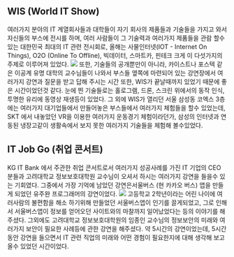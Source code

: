WIS (World IT Show)
---
여러가지 분야의 IT 계열회사들과 대학들이 자기 회사의 제품들과 기술들을 가지고 와서 자신들의 부스에 전시를 하며, 여러 사람들이 그 기술력과 여러가지 제품들을 관람 할수 있는 대한민국 최대의 IT 관련 전시회로, 올해는 사물인터넷(IOT - Internet On Things), O2O (Online To Offline), 빅데이터, 스마트카, 핀테크 크게 이 다섯가지의 주제로 이루어져 있었다.
![](http://postfiles8.naver.net/20160617_167/ssoso27_1466135604527bBjLO_JPEG/bbb1.jpg?type=w1)
또한, 기술들의 공개뿐만이 아니라, 카이스트나 포스텍 같은 이공계 유명 대학의 교수님들이 나와서 부스들 옆쪽에 마련되어 있는 강연장에서 여러가지 강연과 질문을 받고 답해 주시는 시간 또한, WIS가 끝날때까지 있었기 때문에 좋은 시간이었던것 같다. 눈에 띈 기술들로는 홀로그램, 드론, 스크린 위에서의 동작 인식, 투명한 유리에 동영상 재생등이 있었다. 그 외에 WIS가 열리던 서울 삼성동 코엑스 3층에는 여러가지 대기업들에서 만들어놓은 부스들에서 여러가지 체험들을 할수 있었는데, SKT 에서 내놓았던 VR을 이용한 여러가지 운동경기 체험이라던가, 삼성의 인터넷과 연동된 냉장고같이 생활속에서 보지 못한 여러가지 기술들을 체험해 볼수있었다.






IT Job Go (취업 콘서트)
---
KG IT Bank 에서 주관한 취업 콘서트로서 여러가지 성공사례를 가진 IT 기업의 CEO 분들과 고려대학교 정보보호대학원 교수님이 오셔서 하시는 여러가지 강연을 들을수 있는 기회였다. 그중에서 가장 기억에 남았던 강연은서울버스 (현 카카오 버스) 앱을 만들게 되었던 유주완 프로그래머의 강연이었다.
![](http://postfiles2.naver.net/20160617_97/ssoso27_1466135604889xq5Gr_JPEG/bbb2.jpg?type=w1)
고등학교 2학년이라는 어린 나이에 여러사람의 불편함을 해소 하기위해 만들었던 서울버스앱이 인기를 끌게되었고, 그로 인해서 서울버스앱이 정보를 얻어오던 사이트와의 마찰까지 일어났었다는 등의 이야기를 해주셨다. 그외에도 고려대학교 정보보호대학원의 임종인 교수님의 정보보안의 미래와 여러가지 보안이 필요한 사례등에 관한 강연을 해주셨다. 약 5시간의 강연이었는데, 5시간동안 강연을 들으면서 IT 관련 직업의 미래와 어떤 경험이 필요한지에 대해 생각해 보고올수 있었던 시간이었다.

